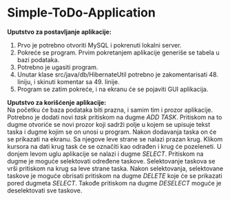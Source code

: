 # Simple-ToDo-Application

<b>Uputstvo za postavljanje aplikacije:</b>  
1. Prvo je potrebno otvoriti MySQL i pokrenuti lokalni server.
2. Pokreće se program. Prvim pokretanjem aplikacije generiše se tabela u bazi podataka.
3. Potrebno je ugasiti program.
4. Unutar klase src/java/db/HibernateUtil potrebno je zakomentarisati 48. liniju, i skinuti komentar sa 49. linije.
5. Program se zatim pokreće, i na ekranu će se pojaviti GUI aplikacija.

<b>Uputstvo za korišćenje aplikacije:</b>    
Na početku će baza podataka biti prazna, i samim tim i prozor aplikacije. Potrebno je dodati novi <i>task</i> pritiskom na dugme <i>ADD TASK</i>.
Pritiskom na to dugme otvoriće se novi prozor koji sadrži polje u kojem se upisuje tekst taska i dugme kojim se on unosi u program.
Nakon dodavanja taska on će se prikazati na ekranu. Sa njegove leve strane se nalazi prazan krug. Klikom kursora na dati krug task će se označiti kao odrađen i krug će pozeleneti.
U donjem levom uglu aplikacije se nalazi i dugme <i>SELECT</i>. Pritiskom na dugme je moguće selektovati određene taskove. Selektovanje taskova se vrši pritiskom na krug sa leve strane taska.
Nakon selektovanja, selektovane taskove je moguće obrisati pritiskom na dugme <i>DELETE</i> koje će se prikazati pored dugmeta <i>SELECT</i>.
Takođe pritiskom na dugme <i>DESELECT</i> moguće je deselektovati sve taskove.
